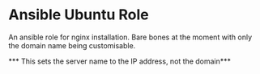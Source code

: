 Ansible Ubuntu Role
==============

An ansible role for nginx installation. Bare bones at the moment with only the domain name being customisable.

*** This sets the server name to the IP address, not the domain***
